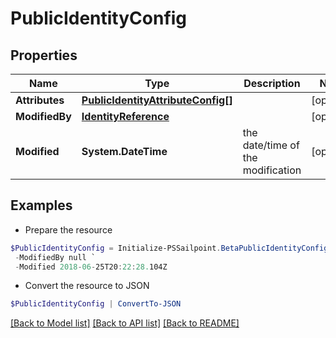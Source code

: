 # PublicIdentityConfig
## Properties

Name | Type | Description | Notes
------------ | ------------- | ------------- | -------------
**Attributes** | [**PublicIdentityAttributeConfig[]**](PublicIdentityAttributeConfig.md) |  | [optional] 
**ModifiedBy** | [**IdentityReference**](IdentityReference.md) |  | [optional] 
**Modified** | **System.DateTime** | the date/time of the modification | [optional] 

## Examples

- Prepare the resource
```powershell
$PublicIdentityConfig = Initialize-PSSailpoint.BetaPublicIdentityConfig  -Attributes null `
 -ModifiedBy null `
 -Modified 2018-06-25T20:22:28.104Z
```

- Convert the resource to JSON
```powershell
$PublicIdentityConfig | ConvertTo-JSON
```

[[Back to Model list]](../README.md#documentation-for-models) [[Back to API list]](../README.md#documentation-for-api-endpoints) [[Back to README]](../README.md)

